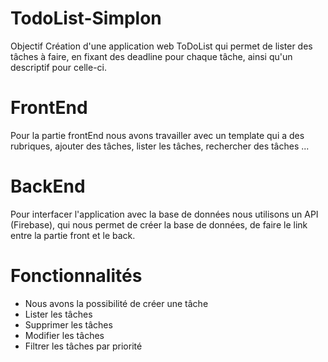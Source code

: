 # TodoList-Simplon 

Objectif
Création d'une application web ToDoList qui permet de lister des tâches à faire, en fixant des deadline pour chaque tâche, ainsi qu'un descriptif pour celle-ci.

# FrontEnd
Pour la partie frontEnd nous avons travailler avec un template qui a des rubriques, ajouter des tâches, lister les tâches, rechercher des tâches ...

# BackEnd 

Pour interfacer l'application avec la base de données nous utilisons un API (Firebase), qui nous permet de créer la base de données, de faire le link entre la partie front et le back.

# Fonctionnalités

- Nous avons la possibilité de créer une tâche
- Lister les tâches
- Supprimer les tâches
- Modifier les tâches
- Filtrer les tâches par priorité
